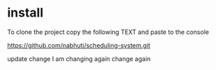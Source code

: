 # install

To clone the project copy the following TEXT and paste to the console

https://github.com/nabhuti/scheduling-system.git

update change
I am changing again
change again